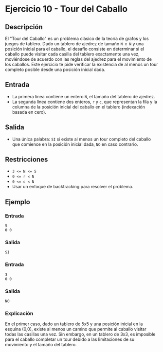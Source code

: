 # Ejercicio 10 - Tour del Caballo

## Descripción

El "Tour del Caballo" es un problema clásico de la teoría de grafos y los juegos de tablero. Dado un tablero de ajedrez de tamaño `N x N` y una posición inicial para el caballo, el desafío consiste en determinar si el caballo puede visitar cada casilla del tablero exactamente una vez, moviéndose de acuerdo con las reglas del ajedrez para el movimiento de los caballos. Este ejercicio te pide verificar la existencia de al menos un tour completo posible desde una posición inicial dada.

## Entrada

- La primera línea contiene un entero `N`, el tamaño del tablero de ajedrez.
- La segunda línea contiene dos enteros, `r` y `c`, que representan la fila y la columna de la posición inicial del caballo en el tablero (indexación basada en cero).

## Salida

- Una única palabra: `SI` si existe al menos un tour completo del caballo que comience en la posición inicial dada, `NO` en caso contrario.

## Restricciones

- `3 <= N <= 5`
- `0 <= r < N`
- `0 <= c < N`
- Usar un enfoque de backtracking para resolver el problema.

## Ejemplo

### Entrada

```
5
0 0
```

### Salida

```
SI
```

### Entrada

```
3
0 0
```

### Salida

```
NO
```

### Explicación

En el primer caso, dado un tablero de 5x5 y una posición inicial en la esquina (0,0), existe al menos un camino que permite al caballo visitar todas las casillas una vez. Sin embargo, en un tablero de 3x3, es imposible para el caballo completar un tour debido a las limitaciones de su movimiento y el tamaño del tablero.